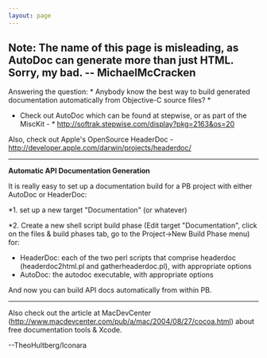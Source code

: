 ```yaml
---
layout: page
---
```


**Note:** The name of this page is misleading, as AutoDoc can generate more than just HTML. Sorry, my bad. -- MichaelMcCracken
----
Answering the question: * Anybody know the best way to build generated documentation automatically from Objective-C source files? *  

* Check out AutoDoc which can be found at stepwise, or as part of the MiscKit - * http://softrak.stepwise.com/display?pkg=2163&os=20

Also, check out Apple's OpenSource HeaderDoc - http://developer.apple.com/darwin/projects/headerdoc/

----

**Automatic API Documentation Generation** 

It is really easy to set up a documentation build for a PB project with either AutoDoc or HeaderDoc: 


*1. set up a new target "Documentation" (or whatever) 

*2. Create a new shell script build phase (Edit target "Documentation", click on the files & build phases tab, go to the Project->New Build Phase menu) for:
 * HeaderDoc: each of the two perl scripts that comprise headerdoc (headerdoc2html.pl and gatherheaderdoc.pl), with appropriate options
* AutoDoc: the autodoc executable, with appropriate options


And now you can build API docs automatically from within PB.

----

Also check out the article at MacDevCenter (http://www.macdevcenter.com/pub/a/mac/2004/08/27/cocoa.html) about free documentation tools & Xcode.

--TheoHultberg/Iconara

